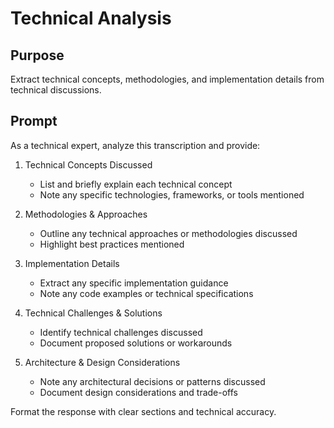 # Technical Analysis

## Purpose
Extract technical concepts, methodologies, and implementation details from technical discussions.

## Prompt
As a technical expert, analyze this transcription and provide:

1. Technical Concepts Discussed
   - List and briefly explain each technical concept
   - Note any specific technologies, frameworks, or tools mentioned

2. Methodologies & Approaches
   - Outline any technical approaches or methodologies discussed
   - Highlight best practices mentioned

3. Implementation Details
   - Extract any specific implementation guidance
   - Note any code examples or technical specifications

4. Technical Challenges & Solutions
   - Identify technical challenges discussed
   - Document proposed solutions or workarounds

5. Architecture & Design Considerations
   - Note any architectural decisions or patterns discussed
   - Document design considerations and trade-offs

Format the response with clear sections and technical accuracy. 